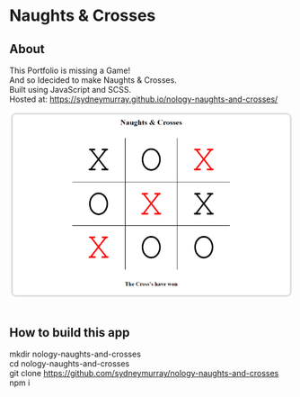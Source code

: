 # Naughts & Crosses
## About
This Portfolio is missing a Game! \
And so Idecided to make Naughts & Crosses. \
Built using JavaScript and SCSS. \
Hosted at: https://sydneymurray.github.io/nology-naughts-and-crosses/

<img src="./App-Screenshot.png" alt="screenshot of my project" width="600px" height = "auto">
<br><br>

## How to build this app
mkdir nology-naughts-and-crosses \
cd nology-naughts-and-crosses \
git clone https://github.com/sydneymurray/nology-naughts-and-crosses \
npm i



